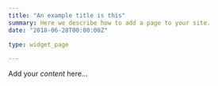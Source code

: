 ```yaml
---
title: "An example title is this"
summary: Here we describe how to add a page to your site.
date: "2018-06-28T00:00:00Z"

type: widget_page

---
```


Add your *content* here...

